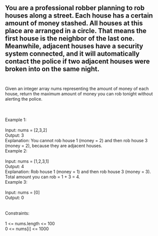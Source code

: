 ## You are a professional robber planning to rob houses along a street. Each house has a certain amount of money stashed. All houses at this place are arranged in a circle. That means the first house is the neighbor of the last one. Meanwhile, adjacent houses have a security system connected, and it will automatically contact the police if two adjacent houses were broken into on the same night. <br> <br> 
Given an integer array nums representing the amount of money of each house, return the maximum amount of money you can rob tonight without alerting the police. <br> <br> <br> <br> 
Example 1: <br> <br> 
Input: nums = [2,3,2] <br> 
Output: 3 <br> 
Explanation: You cannot rob house 1 (money = 2) and then rob house 3 (money = 2), because they are adjacent houses. <br> 
Example 2: <br> <br> 
Input: nums = [1,2,3,1] <br> 
Output: 4 <br> 
Explanation: Rob house 1 (money = 1) and then rob house 3 (money = 3). <br> 
Total amount you can rob = 1 + 3 = 4. <br> 
Example 3: <br> <br> 
Input: nums = [0] <br> 
Output: 0 <br> <br> <br> 
Constraints: <br> <br> 
1 <= nums.length <= 100 <br> 
0 <= nums[i] <= 1000 <br> 
